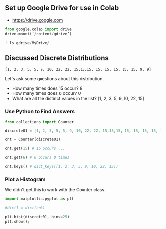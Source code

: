 ## Set up Google Drive for use in Colab

- https://drive.google.com

```python
from google.colab import drive
drive.mount(‘/content/gdrive’)
```

```python
! ls gdrive/MyDrive/
```

## Discussed Discrete Distributions

```
[1, 2, 3, 5, 5, 9, 10, 22, 22, 15,15,15, 15, 15, 15, 15, 15, 9, 9]
```
Let's ask some questions about this distribution.

- How many times does 15 occur? 8
- How many times does 6 occur?  0
- What are all the distinct values in the list? [1, 2, 3, 5, 9, 10, 22, 15]

### Use Python to Find Answers

```python
from collections import Counter

discrete01 = [1, 2, 3, 5, 5, 9, 10, 22, 22, 15,15,15, 15, 15, 15, 15, 15, 9, 9]

cnt = Counter(discrete01)

cnt.get(15) # 15 occurs ...

cnt.get(6) # 6 occurs 0 times

cnt.keys() # dict_keys([1, 2, 3, 5, 9, 10, 22, 15])
```

### Plot a Histogram

We didn't get this to work with the Counter class.

```python
import matplotlib.pyplot as plt

#dict1 = dict(cnt)

plt.hist(discrete01, bins=25)
plt.show();
```
